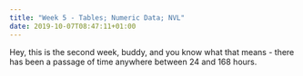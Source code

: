 ```yaml
---
title: "Week 5 - Tables; Numeric Data; NVL"
date: 2019-10-07T08:47:11+01:00
---
```

Hey, this is the second week, buddy, and you know what that means - there has been a passage of time anywhere between 24 and 168 hours.